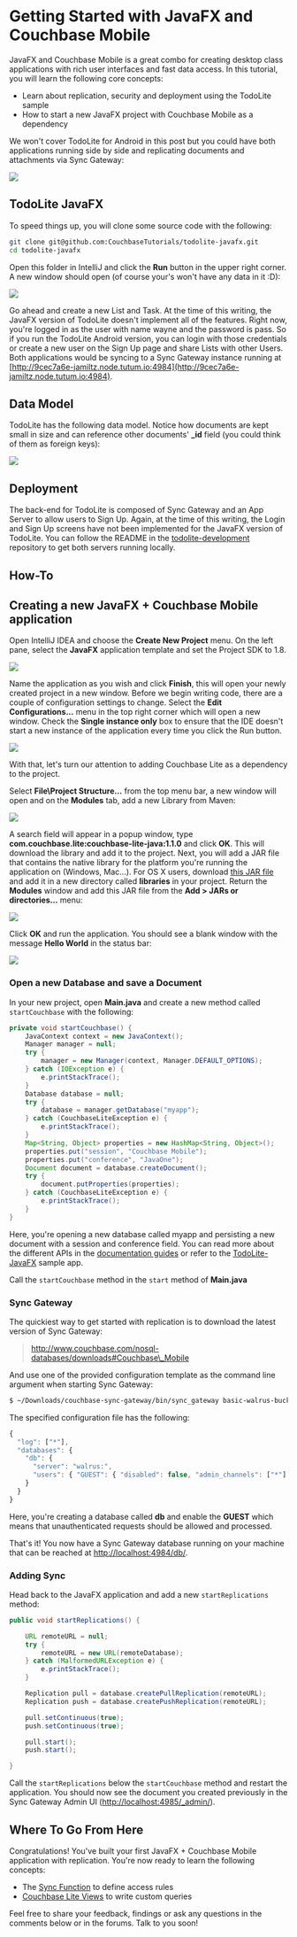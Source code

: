 # Getting Started with JavaFX and Couchbase Mobile

JavaFX and Couchbase Mobile is a great combo for creating desktop class applications with rich user interfaces and fast data access. In this tutorial, you will learn the following core concepts:

- Learn about replication, security and deployment using the TodoLite sample
- How to start a new JavaFX project with Couchbase Mobile as a dependency

We won't cover TodoLite for Android in this post but you could have both applications running side by side and replicating documents and attachments via Sync Gateway:

![](assets/thumbnail.png)

## TodoLite JavaFX

To speed things up, you will clone some source code with the following:

```bash
git clone git@github.com:CouchbaseTutorials/todolite-javafx.git
cd todolite-javafx
```

Open this folder in IntelliJ and click the **Run** button in the upper right corner. A new window should open (of course your's won't have any data in it :D):

![](assets/preview.png)

Go ahead and create a new List and Task. At the time of this writing, the JavaFX version of TodoLite doesn't implement all of the features. Right now, you're logged in as the user with name wayne and the password is pass. So if you run the TodoLite Android version, you can login with those credentials or create a new user on the Sign Up page and share Lists with other Users. Both applications would be syncing to a Sync Gateway instance running at [http://9cec7a6e-jamiltz.node.tutum.io:4984](http://9cec7a6e-jamiltz.node.tutum.io:4984).

## Data Model

TodoLite has the following data model. Notice how documents are kept small in size and can reference other documents' **_id** field (you could think of them as foreign keys):

![](assets/data-model.png)

## Deployment

The back-end for TodoLite is composed of Sync Gateway and an App Server to allow users to Sign Up. Again, at the time of this writing, the Login and Sign Up screens have not been implemented for the JavaFX version of TodoLite. You can follow the README in the [todolite-development](https://github.com/CouchbaseTutorials/todolite-development) repository to get both servers running locally.

## How-To

## Creating a new JavaFX + Couchbase Mobile application

Open IntelliJ IDEA and choose the **Create New Project** menu. On the left pane, select the **JavaFX** application template and set the Project SDK to 1.8.

![](assets/starter-template.png)

Name the application as you wish and click **Finish**, this will open your newly created project in a new window. Before we begin writing code, there are a couple of configuration settings to change. Select the **Edit Configurations...** menu in the top right corner which will open a new window. Check the **Single instance only** box to ensure that the IDE doesn't start a new instance of the application every time you click the Run button.

![](assets/single-instance.png)

With that, let's turn our attention to adding Couchbase Lite as a dependency to the project.


Select **File\Project Structure...** from the top menu bar, a new window will open and on the **Modules** tab, add a new Library from Maven:

![](assets/maven-module.png)

A search field will appear in a popup window, type **com.couchbase.lite:couchbase-lite-java:1.1.0** and click **OK**. This will download the library and add it to the project. Next, you will add a JAR file that contains the native library for the platform you're running the application on (Windows, Mac...). For OS X users, download [this JAR file](https://github.com/CouchbaseTutorials/todolite-javafx/tree/master/libraries) and add it in a new directory called **libraries** in your project. Return the **Modules** window and add this JAR file from the **Add > JARs or directories...** menu:

![](assets/jar-dependency.png)

Click **OK** and run the application. You should see a blank window with the message **Hello World** in the status bar:

![](assets/hello-world.png)

### Open a new Database and save a Document 

In your new project, open **Main.java** and create a new method called `startCouchbase` with the following:

```java
private void startCouchbase() {
    JavaContext context = new JavaContext();
    Manager manager = null;
    try {
        manager = new Manager(context, Manager.DEFAULT_OPTIONS);
    } catch (IOException e) {
        e.printStackTrace();
    }
    Database database = null;
    try {
        database = manager.getDatabase("myapp");
    } catch (CouchbaseLiteException e) {
        e.printStackTrace();
    }
    Map<String, Object> properties = new HashMap<String, Object>();
    properties.put("session", "Couchbase Mobile");
    properties.put("conference", "JavaOne");
    Document document = database.createDocument();
    try {
        document.putProperties(properties);
    } catch (CouchbaseLiteException e) {
        e.printStackTrace();
    }
}
```

Here, you're opening a new database called myapp and persisting a new document with a session and conference field. You can read more about the different APIs in the [documentation guides](http://developer.couchbase.com/documentation/mobile/1.1.0/develop/guides/couchbase-lite/index.html) or refer to the [TodoLite-JavaFX](https://github.com/CouchbaseTutorials/todolite-javafx) sample app.

Call the `startCouchbase` method in the `start` method of **Main.java**

### Sync Gateway

The quickiest way to get started with replication is to download the latest version of Sync Gateway:

> http://www.couchbase.com/nosql-databases/downloads#Couchbase\_Mobile

And use one of the provided configuration template as the command line argument when starting Sync Gateway:

```bash
$ ~/Downloads/couchbase-sync-gateway/bin/sync_gateway basic-walrus-bucket.json 
```

The specified configuration file has the following:

```js
{
  "log": ["*"],
  "databases": {
    "db": {
      "server": "walrus:",
      "users": { "GUEST": { "disabled": false, "admin_channels": ["*"] } }
    }
  }
}
```

Here, you're creating a database called **db** and enable the **GUEST** which means that unauthenticated requests should be allowed and processed.

That's it! You now have a Sync Gateway database running on your machine that can be reached at [http://localhost:4984/db/](http://localhost:4984/db/).

### Adding Sync

Head back to the JavaFX application and add a new `startReplications` method:

```java
public void startReplications() {

    URL remoteURL = null;
    try {
        remoteURL = new URL(remoteDatabase);
    } catch (MalformedURLException e) {
        e.printStackTrace();
    }

    Replication pull = database.createPullReplication(remoteURL);
    Replication push = database.createPushReplication(remoteURL);

    pull.setContinuous(true);
    push.setContinuous(true);

    pull.start();
    push.start();

}
```

Call the `startReplications` below the `startCouchbase` method and restart the application. You should now see the document you created previously in the Sync Gateway Admin UI ([http://localhost:4985/_admin/](http://localhost:4985/_admin/)).

## Where To Go From Here

Congratulations! You've built your first JavaFX + Couchbase Mobile application with replication. You're now ready to learn the following concepts:

- The [Sync Function](http://developer.couchbase.com/documentation/mobile/1.1.0/develop/guides/sync-gateway/sync-function-api-guide/index.html) to define access rules
- [Couchbase Lite Views](http://developer.couchbase.com/documentation/mobile/1.1.0/develop/guides/couchbase-lite/native-api/view/index.html) to write custom queries

Feel free to share your feedback, findings or ask any questions in the comments below or in the forums. Talk to you soon!